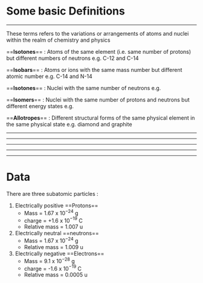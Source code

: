 # Some basic Definitions 
---
These terms refers to the variations or arrangements of atoms and nuclei within the realm of chemistry and physics 

==**Isotones**== : Atoms of the same element (i.e. same number of protons) but different numbers of neutrons 
e.g. C-12 and C-14

==**Isobars**== : Atoms or ions with the same mass number but different atomic number 
e.g. C-14 and N-14

==**Isotones**== : Nuclei with the same number of neutrons 
e.g.

==**Isomers**== : Nuclei with the same number of protons and neutrons but different energy states 
e.g.

==**Allotropes**== : Different structural forms of the same physical element in the same physical state 
e.g. diamond and graphite

---
---
---
---
---
# Data

There are three subatomic particles :
1. Electrically positive ==Protons==
	- Mass = 1.67 x 10$^{-24}$ g
	- charge = +1.6 x 10$^{-19}$ C
	- Relative mass = 1.007 u
2. Electrically neutral ==neutrons==
	- Mass = 1.67 x 10$^{-24}$ g
	- Relative mass = 1.009 u
1. Electrically negative ==Electrons==
	- Mass = 9.1 x 10$^{-28}$ g
	- charge = -1.6 x 10$^{-19}$ C
	- Relative mass = 0.0005 u

